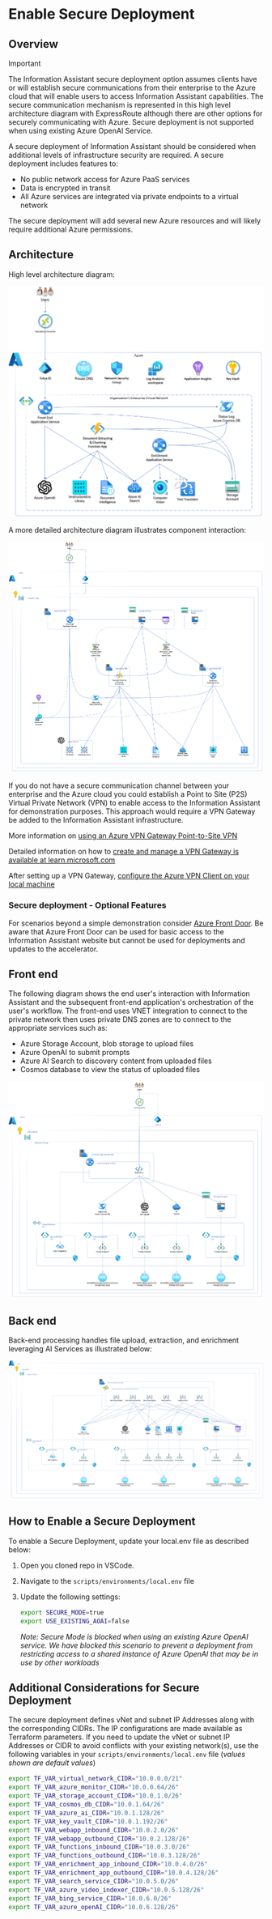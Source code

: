 # Enable Secure Deployment

## Overview

> [!IMPORTANT]  
> The Information Assistant secure deployment option assumes clients have or will establish secure communications from their enterprise to the Azure cloud that will enable users to access Information Assistant capabilities. The secure communication mechanism is represented in this high level architecture diagram with ExpressRoute although there are other options for securely communicating with Azure. Secure deployment is not supported when using existing Azure OpenAI Service.

A secure deployment of Information Assistant should be considered when additional levels of infrastructure security are required. A secure deployment includes features to:

* No public network access for Azure PaaS services
* Data is encrypted in transit
* All Azure services are integrated via private endpoints to a virtual network

The secure deployment will add several new Azure resources and will likely require additional Azure permissions.

## Architecture

High level architecture diagram:

![Secure deployment - High level architecture](../images/secure-deploy-high-level-architecture.png)

A more detailed architecture diagram illustrates component interaction:

![Secure deployment - Detailed Architecture](../images/secure-deploy-detailed-architecture.png)

If you do not have a secure communication channel between your enterprise and the Azure cloud you could establish a Point to Site (P2S) Virtual Private Network (VPN) to enable access to the Information Assistant for demonstration purposes. This approach would require a VPN Gateway be added to the Information Assistant infrastructure.

More information on [using an Azure VPN Gateway Point-to-Site VPN](https://learn.microsoft.com/en-us/azure/vpn-gateway/work-remotely-support)

Detailed information on how to [create and manage a VPN Gateway is available at learn.microsoft.com](https://learn.microsoft.com/en-us/azure/vpn-gateway/tutorial-create-gateway-portal)

After setting up a VPN Gateway, [configure the Azure VPN Client on your local machine](https://learn.microsoft.com/en-us/azure/vpn-gateway/openvpn-azure-ad-client)

### Secure deployment - Optional Features

For scenarios beyond a simple demonstration consider [Azure Front Door](https://learn.microsoft.com/en-us/azure/frontdoor/). Be aware that Azure Front Door can be used for basic access to the Information Assistant website but cannot be used for deployments and updates to the accelerator.

## Front end

The following diagram shows the end user's interaction with Information Assistant and the subsequent front-end application's orchestration of the user's workflow. The front-end uses VNET integration to connect to the private network then uses private DNS zones are to connect to the appropriate services such as:

* Azure Storage Account, blob storage to upload files
* Azure OpenAI to submit prompts
* Azure AI Search to discovery content from uploaded files
* Cosmos database to view the status of uploaded files

![Secure Deploy - Front End Architecture](../images/secure-deploy-front-end-architecture.png)

## Back end

Back-end processing handles file upload, extraction, and enrichment leveraging AI Services as illustrated below:

![Secure Deploy - Function Architecture](../images/secure-deploy-function-architecture.png)

## How to Enable a Secure Deployment

To enable a Secure Deployment, update your local.env file as described below:

1. Open you cloned repo in VSCode.
2. Navigate to the `scripts/environments/local.env` file
3. Update the following settings:

   ```bash
   export SECURE_MODE=true
   export USE_EXISTING_AOAI=false
   ```

   *Note: Secure Mode is blocked when using an existing Azure OpenAI service. We have blocked this scenario to prevent a deployment from restricting access to a shared instance of Azure OpenAI that may be in use by other workloads*

## Additional Considerations for Secure Deployment

The secure deployment defines vNet and subnet IP Addresses along with the corresponding CIDRs. The IP configurations are made available as Terraform parameters. If you need to update the vNet or subnet IP Addresses or CIDR to avoid conflicts with your existing network(s), use the following variables in your `scripts/environments/local.env` file (*values shown are default values*)

```bash
export TF_VAR_virtual_network_CIDR="10.0.0.0/21"
export TF_VAR_azure_monitor_CIDR="10.0.0.64/26"
export TF_VAR_storage_account_CIDR="10.0.1.0/26"
export TF_VAR_cosmos_db_CIDR="10.0.1.64/26"
export TF_VAR_azure_ai_CIDR="10.0.1.128/26"
export TF_VAR_key_vault_CIDR="10.0.1.192/26"
export TF_VAR_webapp_inbound_CIDR="10.0.2.0/26"
export TF_VAR_webapp_outbound_CIDR="10.0.2.128/26"
export TF_VAR_functions_inbound_CIDR="10.0.3.0/26"
export TF_VAR_functions_outbound_CIDR="10.0.3.128/26"
export TF_VAR_enrichment_app_inbound_CIDR="10.0.4.0/26"
export TF_VAR_enrichment_app_outbound_CIDR="10.0.4.128/26"
export TF_VAR_search_service_CIDR="10.0.5.0/26"
export TF_VAR_azure_video_indexer_CIDR="10.0.5.128/26"
export TF_VAR_bing_service_CIDR="10.0.6.0/26"
export TF_VAR_azure_openAI_CIDR="10.0.6.128/26"
```
